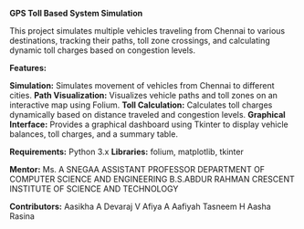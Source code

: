 **GPS Toll Based System Simulation**

This project simulates multiple vehicles traveling from Chennai to various destinations, tracking their paths, toll zone crossings, and calculating dynamic toll charges based on congestion levels.

**Features:**

**Simulation:** Simulates movement of vehicles from Chennai to different cities.
**Path Visualization:** Visualizes vehicle paths and toll zones on an interactive map using Folium.
**Toll Calculation:** Calculates toll charges dynamically based on distance traveled and congestion levels.
**Graphical Interface:** Provides a graphical dashboard using Tkinter to display vehicle balances, toll charges, and a summary table.

**Requirements:**
Python 3.x
**Libraries:** folium, matplotlib, tkinter

**Mentor:**
Ms. A SNEGAA
ASSISTANT PROFESSOR
DEPARTMENT OF COMPUTER SCIENCE AND ENGINEERING
B.S.ABDUR RAHMAN CRESCENT INSTITUTE OF SCIENCE AND TECHNOLOGY

**Contributors:**
Aasikha A
Devaraj V
Afiya A
Aafiyah Tasneem H
Aasha Rasina
